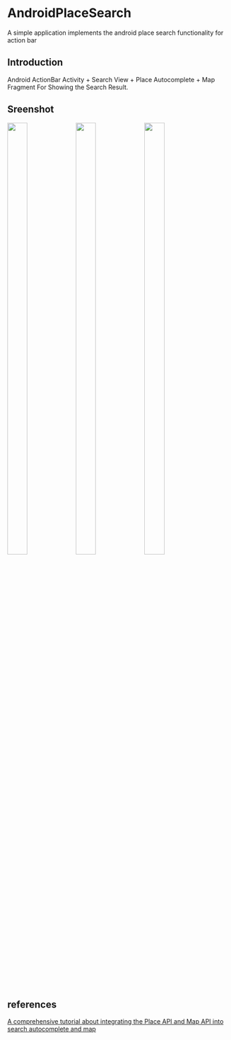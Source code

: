 # AndroidPlaceSearch
A simple application implements the android place search functionality for action bar

## Introduction
Android ActionBar Activity + Search View + Place Autocomplete + Map Fragment For Showing the Search Result.

## Sreenshot
<img src="https://cloud.githubusercontent.com/assets/1730780/6650627/dec644e0-c9da-11e4-8115-cff6010ebac4.png" width="30%" height="50%">
<img src="https://cloud.githubusercontent.com/assets/1730780/6650626/dec4fe46-c9da-11e4-9eed-e78a5da8bf3f.png" width="30%" height="50%">
<img src="https://cloud.githubusercontent.com/assets/1730780/6650628/dec6fca0-c9da-11e4-851b-25b22ba9dedc.png" width="30%" height="50%">


## references
[A comprehensive tutorial about integrating the Place API and Map API into search autocomplete and map](http://wptrafficanalyzer.in/blog/android-searchview-widget-with-google-places-api-using-actionbarsherlock-library/)

